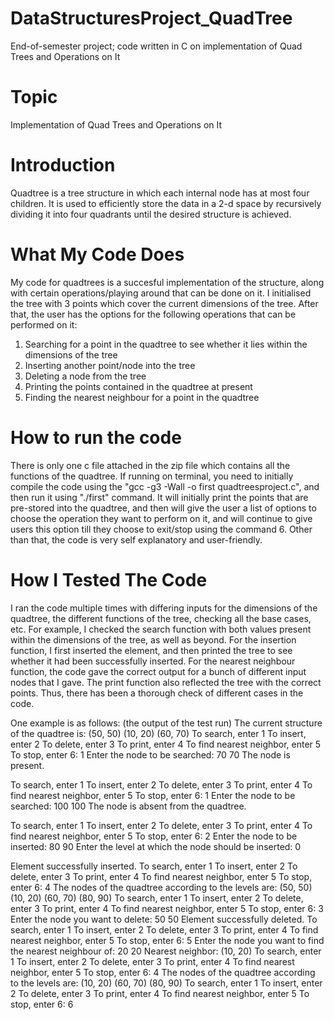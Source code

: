 # DataStructuresProject_QuadTree
End-of-semester project; code written in C on implementation of Quad Trees and Operations on It 

# Topic
Implementation of Quad Trees and Operations on It

# Introduction
Quadtree is a tree structure in which each internal node has at most four children. It is used to efficiently store the data in a 2-d space by recursively dividing it into four quadrants until the desired structure is achieved.

# What My Code Does
My code for quadtrees is a succesful implementation of the structure, along with certain operations/playing around that can be done on it.
I initialised the tree with 3 points which cover the current dimensions of the tree.
After that, the user has the options for the following operations that can be performed on it:
1. Searching for a point in the quadtree to see whether it lies within the dimensions of the tree
2. Inserting another point/node into the tree
3. Deleting a node from the tree
4. Printing the points contained in the quadtree at present
5. Finding the nearest neighbour for a point in the quadtree 

# How to run the code
There is only one c file attached in the zip file which contains all the functions of the quadtree.
If running on terminal, you need to initially compile the code using the "gcc -g3 -Wall -o first quadtreesproject.c", and then run it using "./first" command.
It will initially print the points that are pre-stored into the quadtree, and then will give the user a list of options to choose the operation they want to perform on it, and will continue to give users this option till they choose to exit/stop using the command 6.
Other than that, the code is very self explanatory and user-friendly.

# How I Tested The Code
I ran the code multiple times with differing inputs for the dimensions of the quadtree, the different functions of the tree, checking all the base cases, etc. For example, I checked the search function with both values present within the dimensions of the tree, as well as beyond. For the insertion function, I first inserted the element, and then printed the tree to see whether it had been successfully inserted. For the nearest neighbour function, the code gave the correct output for a bunch of different input nodes that I gave. The print function also reflected the tree with the correct points. Thus, there has been a thorough check of different cases in the code. 

One example is as follows: (the output of the test run)
The current structure of the quadtree is:
(50, 50)
(10, 20)
(60, 70)
To search, enter 1
To insert, enter 2
To delete, enter 3
To print, enter 4
To find nearest neighbor, enter 5
To stop, enter 6: 1
Enter the node to be searched: 70
70
The node is present.

To search, enter 1
To insert, enter 2
To delete, enter 3
To print, enter 4
To find nearest neighbor, enter 5
To stop, enter 6: 1
Enter the node to be searched: 100
100
The node is absent from the quadtree.

To search, enter 1
To insert, enter 2
To delete, enter 3
To print, enter 4
To find nearest neighbor, enter 5
To stop, enter 6: 2
Enter the node to be inserted: 80
90
Enter the level at which the node should be inserted: 0

Element successfully inserted.
To search, enter 1
To insert, enter 2
To delete, enter 3
To print, enter 4
To find nearest neighbor, enter 5
To stop, enter 6: 4
The nodes of the quadtree according to the levels are:
(50, 50)
(10, 20)
(60, 70)
(80, 90)
To search, enter 1
To insert, enter 2
To delete, enter 3
To print, enter 4
To find nearest neighbor, enter 5
To stop, enter 6: 3
Enter the node you want to delete: 50
50
Element successfully deleted.
To search, enter 1
To insert, enter 2
To delete, enter 3
To print, enter 4
To find nearest neighbor, enter 5
To stop, enter 6: 5
Enter the node you want to find the nearest neighbour of: 20
20
Nearest neighbor: (10, 20)
To search, enter 1
To insert, enter 2
To delete, enter 3
To print, enter 4
To find nearest neighbor, enter 5
To stop, enter 6: 4
The nodes of the quadtree according to the levels are:
(10, 20)
(60, 70)
(80, 90)
To search, enter 1
To insert, enter 2
To delete, enter 3
To print, enter 4
To find nearest neighbor, enter 5
To stop, enter 6: 6
